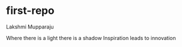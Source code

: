 # first-repo

Lakshmi Mupparaju

Where there is a light there is a shadow
Inspiration leads to innovation
